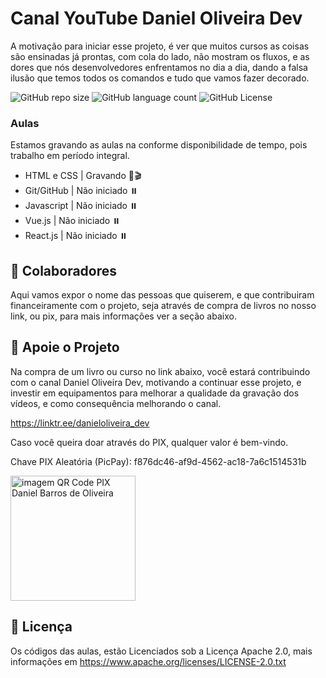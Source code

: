 # Canal YouTube Daniel Oliveira Dev

A motivação para iniciar esse projeto, é ver que muitos cursos as coisas são ensinadas já prontas, com cola do lado, não mostram os fluxos, e as dores que nós desenvolvedores enfrentamos no dia a dia, dando a falsa ilusão que temos todos os comandos e tudo que vamos fazer decorado. 

![GitHub repo size](https://img.shields.io/github/languages/code-size/danielbarrosdeoliveira/canal-youtube?style=for-the-badge)
![GitHub language count](https://img.shields.io/github/languages/count/danielbarrosdeoliveira/canal-youtube?style=for-the-badge)
![GitHub License](https://img.shields.io/github/license/danielbarrosdeoliveira/canal-youtube?style=for-the-badge)

### Aulas

Estamos gravando as aulas na conforme disponibilidade de tempo, pois trabalho em período integral.

- HTML e CSS | Gravando 🎥🎬
- Git/GitHub | Não iniciado ⏸️
- Javascript | Não iniciado ⏸️
- Vue.js     | Não iniciado ⏸️
- React.js   | Não iniciado ⏸️

## 🤝 Colaboradores

Aqui vamos expor o nome das pessoas que quiserem, e que contribuiram financeiramente com o projeto, seja através de compra de livros no nosso link, ou pix, para mais informações ver a seção abaixo.

## 🤑 Apoie o Projeto

Na compra de um livro ou curso no link abaixo, você estará contribuindo com o canal Daniel Oliveira Dev, motivando a continuar esse projeto, e investir em equipamentos para melhorar a qualidade da gravação dos vídeos, e como consequência melhorando o canal.

https://linktr.ee/danieloliveira_dev

Caso você queira doar através do PIX, qualquer valor é bem-vindo.

Chave PIX Aleatória (PicPay): f876dc46-af9d-4562-ac18-7a6c1514531b 

<img src="https://user-images.githubusercontent.com/28925159/227033861-dc1f2e75-8193-4809-9503-1f1f7e18904d.png" alt="imagem QR Code PIX Daniel Barros de Oliveira" height="200">

## 📝 Licença

Os códigos das aulas, estão Licenciados sob a Licença Apache 2.0, mais informações em https://www.apache.org/licenses/LICENSE-2.0.txt
